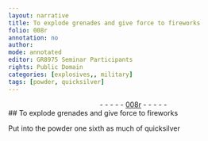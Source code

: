 ```yaml
---
layout: narrative
title: To explode grenades and give force to fireworks
folio: 008r
annotation: no
author:
mode: annotated
editor: GR8975 Seminar Participants
rights: Public Domain
categories: [explosives,, military]
tags: [powder, quicksilver]
---
```


 <div class="folio" align="center">- - - - - <a href="http://gallica.bnf.fr/ark:/12148/btv1b10500001g/f21.image" target="_blank">008r</a> - - - - - </div> 
## To explode grenades and give force to fireworks

 
 <span class="activity"></span> <span class="activity"></span> Put into the <span class="material">powder</span> <span class="unit">one sixth as much</span> of <span class="material">quicksilver</span> 
 
